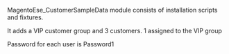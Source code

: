 MagentoEse_CustomerSampleData module consists of installation scripts and fixtures.

It adds a VIP customer group and 3 customers. 1 assigned to the VIP group

Password for each user is Password1